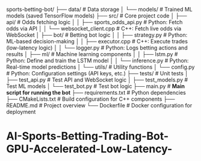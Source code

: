 sports-betting-bot/
├── data/                    # Data storage
│   └── models/              # Trained ML models (saved TensorFlow models)
├── src/                     # Core project code
│   ├── api/                 # Odds fetching logic
│   │   ├── sports_odds_api.py   # Python: Fetch odds via API
│   │   └── websocket_client.cpp # C++: Fetch live odds via WebSocket
│   ├── bot/                 # Betting bot logic
│   │   ├── strategy.py          # Python: ML-based decision-making
│   │   ├── executor.cpp         # C++: Execute trades (low-latency logic)
│   │   └── logger.py            # Python: Logs betting actions and results
│   ├── ml/                  # Machine learning components
│   │   ├── lstm.py               # Python: Define and train the LSTM model
│   │   └── inference.py          # Python: Real-time model predictions
│   └── utils/               # Utility functions
│       └── config.py             # Python: Configuration settings (API keys, etc.)
├── tests/                   # Unit tests
│   ├── test_api.py               # Test API and WebSocket logic
│   ├── test_models.py            # Test ML models
│   └── test_bot.py               # Test bot logic
├── main.py                  # **Main script for running the bot**
├── requirements.txt         # Python dependencies
├── CMakeLists.txt           # Build configuration for C++ components
├── README.md                # Project overview
└── Dockerfile               # Docker configuration for deployment
# AI-Sports-Betting-Trading-Bot-GPU-Accelerated-Low-Latency-
